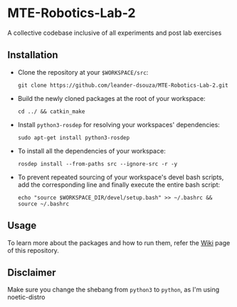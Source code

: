 # MTE-Robotics-Lab-2
A collective codebase inclusive of all experiments and post lab exercises

## Installation

* Clone the repository at your `$WORKSPACE/src`:

      git clone https://github.com/leander-dsouza/MTE-Robotics-Lab-2.git
      
* Build the newly cloned packages at the root of your workspace:

      cd ../ && catkin_make
      
* Install `python3-rosdep` for resolving your workspaces' dependencies:

      sudo apt-get install python3-rosdep
      
* To install all the dependencies of your workspace:

      rosdep install --from-paths src --ignore-src -r -y   

* To prevent repeated sourcing of your workspace's devel bash scripts, add the corresponding line and finally execute the entire bash script:

      echo "source $WORKSPACE_DIR/devel/setup.bash" >> ~/.bashrc && source ~/.bashrc

## Usage       

To learn more about the packages and how to run them, refer the [Wiki](https://github.com/leander-dsouza/MTE-Robotics-Lab-2/wiki) page of this repository.

## Disclaimer

Make sure you change the shebang from `python3` to `python`, as I'm using noetic-distro

